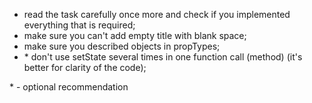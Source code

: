 - read the task carefully once more and check if you implemented everything that is required;
- make sure you can't add empty title with blank space;
- make sure you described objects in propTypes;
- \* don't use setState several times in one function call (method) (it's better for clarity of the code);

\* - optional recommendation
